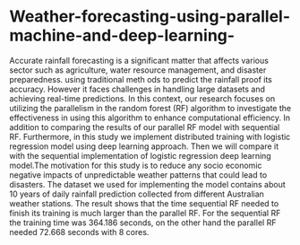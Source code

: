 # Weather-forecasting-using-parallel-machine-and-deep-learning-
Accurate rainfall forecasting is a significant matter
 that affects various sector such as agriculture, water resource
 management, and disaster preparedness. using traditional meth
ods to predict the rainfall proof its accuracy. However it faces
 challenges in handling large datasets and achieving real-time
 predictions. In this context, our research focuses on utilizing the
 parallelism in the random forest (RF) algorithm to investigate the
 effectiveness in using this algorithm to enhance computational
 efficiency. In addition to comparing the results of our parallel
 RF model with sequential RF. Furthermore, in this study we
 implement distributed training with logistic regression model
 using deep learning approach. Then we will compare it with the
 sequential implementation of logistic regression deep learning
 model.The motivation for this study is to reduce any socio
economic negative impacts of unpredictable weather patterns that
 could lead to disasters. The dataset we used for implementing
 the model contains about 10 years of daily rainfall prediction
 collected from different Australian weather stations. The result
 shows that the time sequential RF needed to finish its training
 is much larger than the parallel RF. For the sequential RF the
 training time was 364.186 seconds, on the other hand the parallel
 RF needed 72.668 seconds with 8 cores.
